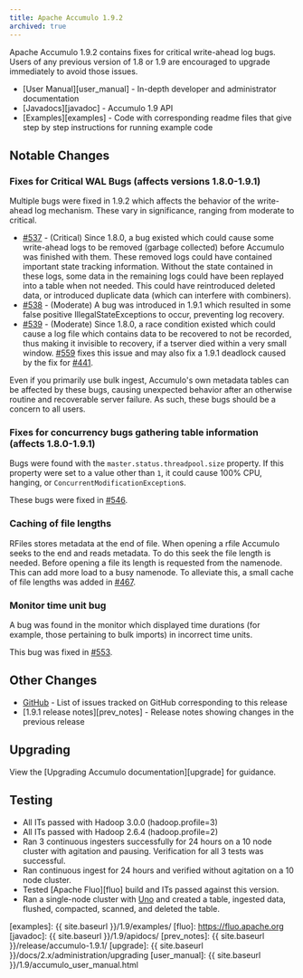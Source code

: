 ```yaml
---
title: Apache Accumulo 1.9.2
archived: true
---
```


Apache Accumulo 1.9.2 contains fixes for critical write-ahead log bugs.
Users of any previous version of 1.8 or 1.9 are encouraged to upgrade
immediately to avoid those issues.

* [User Manual][user_manual] - In-depth developer and administrator documentation
* [Javadocs][javadoc] - Accumulo 1.9 API
* [Examples][examples] - Code with corresponding readme files that give step by
  step instructions for running example code

## Notable Changes

### Fixes for Critical WAL Bugs (affects versions 1.8.0-1.9.1)

Multiple bugs were fixed in 1.9.2 which affects the behavior of the write-ahead
log mechanism. These vary in significance, ranging from moderate to critical.

* [#537] - (Critical) Since 1.8.0, a bug existed which could cause some
  write-ahead logs to be removed (garbage collected) before Accumulo was
  finished with them. These removed logs could have contained important state
  tracking information.  Without the state contained in these logs, some data
  in the remaining logs could have been replayed into a table when not needed.
  This could have reintroduced deleted data, or introduced duplicate data
  (which can interfere with combiners).
* [#538] - (Moderate) A bug was introduced in 1.9.1 which resulted in some
  false positive IllegalStateExceptions to occur, preventing log recovery.
* [#539] - (Moderate) Since 1.8.0, a race condition existed which could cause a log
  file which contains data to be recovered to not be recorded, thus making it
  invisible to recovery, if a tserver died within a very small window.  [#559] 
   fixes this issue and may also fix a 1.9.1 deadlock caused by the fix for [#441].

Even if you primarily use bulk ingest, Accumulo's own metadata tables can be
affected by these bugs, causing unexpected behavior after an otherwise routine
and recoverable server failure. As such, these bugs should be a concern to all
users.

### Fixes for concurrency bugs gathering table information (affects 1.8.0-1.9.1)

Bugs were found with the `master.status.threadpool.size` property. If this
property were set to a value other than `1`, it could cause 100% CPU, hanging,
or `ConcurrentModificationException`s.

These bugs were fixed in [#546].

### Caching of file lengths

RFiles stores metadata at the end of file. When opening a rfile Accumulo
seeks to the end and reads metadata.  To do this seek the file length is needed. 
Before opening a file its length is requested from the namenode.  This can
add more load to a busy namenode.  To alleviate this, a small cache of file lengths was
added in [#467].

### Monitor time unit bug

A bug was found in the monitor which displayed time durations (for example,
those pertaining to bulk imports) in incorrect time units.

This bug was fixed in [#553].

## Other Changes

* [GitHub] - List of issues tracked on GitHub corresponding to this release
* [1.9.1 release notes][prev_notes] - Release notes showing changes in the previous release

## Upgrading

View the [Upgrading Accumulo documentation][upgrade] for guidance.

## Testing

* All ITs passed with Hadoop 3.0.0 (hadoop.profile=3)
* All ITs passed with Hadoop 2.6.4 (hadoop.profile=2)
* Ran 3 continuous ingesters successfully for 24 hours on a 10 node cluster
  with agitation and pausing. Verification for all 3 tests was successful.
* Ran continuous ingest for 24 hours and verified without agitation on a 10
  node cluster.
* Tested [Apache Fluo][fluo] build and ITs passed against this version.
* Ran a single-node cluster with [Uno] and created a table, ingested data,
  flushed, compacted, scanned, and deleted the table.

[#441]: https://github.com/apache/accumulo/issues/441
[#467]: https://github.com/apache/accumulo/issues/467
[#537]: https://github.com/apache/accumulo/issues/537
[#538]: https://github.com/apache/accumulo/issues/538
[#539]: https://github.com/apache/accumulo/issues/539
[#546]: https://github.com/apache/accumulo/issues/546
[#553]: https://github.com/apache/accumulo/issues/553
[#559]: https://github.com/apache/accumulo/issues/559
[GitHub]: https://github.com/apache/accumulo/issues?q=project%3Aapache%2Faccumulo%2F6
[Uno]: https://github.com/apache/fluo-uno
[examples]: {{ site.baseurl }}/1.9/examples/
[fluo]: https://fluo.apache.org
[javadoc]: {{ site.baseurl }}/1.9/apidocs/
[prev_notes]: {{ site.baseurl }}/release/accumulo-1.9.1/
[upgrade]: {{ site.baseurl }}/docs/2.x/administration/upgrading
[user_manual]: {{ site.baseurl }}/1.9/accumulo_user_manual.html
